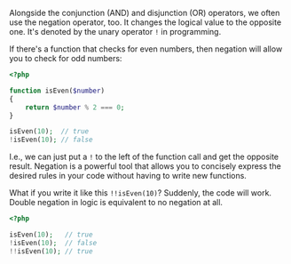 
Alongside the conjunction (AND) and disjunction (OR) operators, we often use the negation operator, too. It changes the logical value to the opposite one. It's denoted by the unary operator `!` in programming.

If there's a function that checks for even numbers, then negation will allow you to check for odd numbers:

```php
<?php

function isEven($number)
{
    return $number % 2 === 0;
}

isEven(10);  // true
!isEven(10); // false
```

I.e., we can just put a `!` to the left of the function call and get the opposite result. Negation is a powerful tool that allows you to concisely express the desired rules in your code without having to write new functions.

What if you write it like this `!!isEven(10)`? Suddenly, the code will work. Double negation in logic is equivalent to no negation at all.

```php
<?php

isEven(10);   // true
!isEven(10);  // false
!!isEven(10); // true
```
